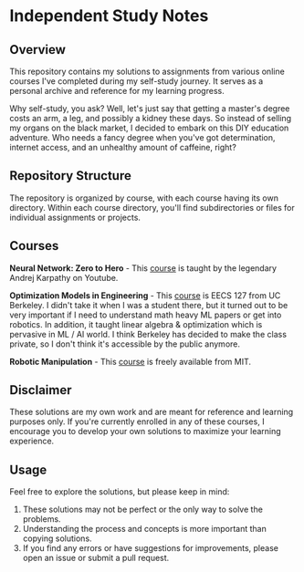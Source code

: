 # Independent Study Notes

## Overview
This repository contains my solutions to assignments from various online courses I've completed during my self-study journey. It serves as a personal archive and reference for my learning progress.

Why self-study, you ask? Well, let's just say that getting a master's degree costs an arm, a leg, and possibly a kidney these days. So instead of selling my organs on the black market, I decided to embark on this DIY education adventure. Who needs a fancy degree when you've got determination, internet access, and an unhealthy amount of caffeine, right?

## Repository Structure
The repository is organized by course, with each course having its own directory. Within each course directory, you'll find subdirectories or files for individual assignments or projects.

## Courses
**Neural Network: Zero to Hero** - This [course](https://www.youtube.com/playlist?list=PLAqhIrjkxbuWI23v9cThsA9GvCAUhRvKZ) is taught by the legendary Andrej Karpathy on Youtube. 

**Optimization Models in Engineering** - This [course](https://www2.eecs.berkeley.edu/Courses/EECS127/) is EECS 127 from UC Berkeley. I didn't take it when I was a student there, but it turned out to be very important if I need to understand math heavy ML papers or get into robotics. In addition, it taught linear algebra & optimization which is pervasive in ML / AI world. I think Berkeley has decided to make the class private, so I don't think it's accessible by the public anymore.

**Robotic Manipulation** - This [course](https://manipulation.csail.mit.edu/Fall2022/index.html#description) is freely available from MIT.

## Disclaimer
These solutions are my own work and are meant for reference and learning purposes only. If you're currently enrolled in any of these courses, I encourage you to develop your own solutions to maximize your learning experience.

## Usage
Feel free to explore the solutions, but please keep in mind:

1. These solutions may not be perfect or the only way to solve the problems.
2. Understanding the process and concepts is more important than copying solutions.
3. If you find any errors or have suggestions for improvements, please open an issue or submit a pull request.
